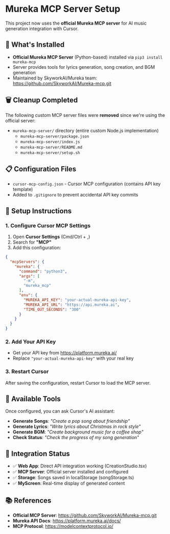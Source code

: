 # Mureka MCP Server Setup

This project now uses the **official Mureka MCP server** for AI music generation integration with Cursor.

## 🎯 What's Installed

- **Official Mureka MCP Server** (Python-based) installed via `pip3 install mureka-mcp`
- Server provides tools for lyrics generation, song creation, and BGM generation
- Maintained by SkyworkAI/Mureka team: https://github.com/SkyworkAI/Mureka-mcp.git

## 🗑️ Cleanup Completed

The following custom MCP server files were **removed** since we're using the official server:

- `mureka-mcp-server/` directory (entire custom Node.js implementation)
  - `mureka-mcp-server/package.json`
  - `mureka-mcp-server/index.js` 
  - `mureka-mcp-server/README.md`
  - `mureka-mcp-server/setup.sh`

## 📋 Configuration Files

- `cursor-mcp-config.json` - Cursor MCP configuration (contains API key template)
- Added to `.gitignore` to prevent accidental API key commits

## 🔧 Setup Instructions

### 1. Configure Cursor MCP Settings

1. Open **Cursor Settings** (Cmd/Ctrl + ,)
2. Search for **"MCP"**
3. Add this configuration:

```json
{
  "mcpServers": {
    "mureka": {
      "command": "python3",
      "args": [
        "-m",
        "mureka_mcp"
      ],
      "env": {
        "MUREKA_API_KEY": "your-actual-mureka-api-key",
        "MUREKA_API_URL": "https://api.mureka.ai",
        "TIME_OUT_SECONDS": "300"
      }
    }
  }
}
```

### 2. Add Your API Key

- Get your API key from https://platform.mureka.ai/
- Replace `"your-actual-mureka-api-key"` with your real key

### 3. Restart Cursor

After saving the configuration, restart Cursor to load the MCP server.

## 🎵 Available Tools

Once configured, you can ask Cursor's AI assistant:

- **Generate Songs**: *"Create a pop song about friendship"*
- **Generate Lyrics**: *"Write lyrics about Christmas in rock style"*  
- **Generate BGM**: *"Create background music for a coffee shop"*
- **Check Status**: *"Check the progress of my song generation"*

## 🚀 Integration Status

- ✅ **Web App**: Direct API integration working (CreationStudio.tsx)
- ✅ **MCP Server**: Official server installed and configured
- ✅ **Storage**: Songs saved in localStorage (songStorage.ts)
- ✅ **MyScreen**: Real-time display of generated content

## 📚 References

- **Official MCP Server**: https://github.com/SkyworkAI/Mureka-mcp.git
- **Mureka API Docs**: https://platform.mureka.ai/docs/
- **MCP Protocol**: https://modelcontextprotocol.io/ 
